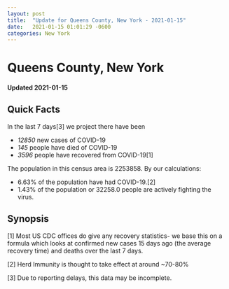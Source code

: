 ```yaml
---
layout: post
title:  "Update for Queens County, New York - 2021-01-15"
date:   2021-01-15 01:01:29 -0600
categories: New York
---
```


# Queens County, New York
#### Updated 2021-01-15

## Quick Facts

In the last 7 days[3] we project there have been
- *12850* new cases of COVID-19
- *145* people have died of COVID-19
- *3596* people have recovered from COVID-19[1]

The population in this census area is 2253858. By our calculations:
- 6.63% of the population have had COVID-19.[2]
- 1.43% of the population or 32258.0 people are actively fighting the virus.

## Synopsis




[1] Most US CDC offices do give any recovery statistics- we base this on a formula which looks at confirmed new cases
15 days ago (the average recovery time) and deaths over the last 7 days.

[2] Herd Immunity is thought to take effect at around ~70-80%

[3] Due to reporting delays, this data may be incomplete.
 
    